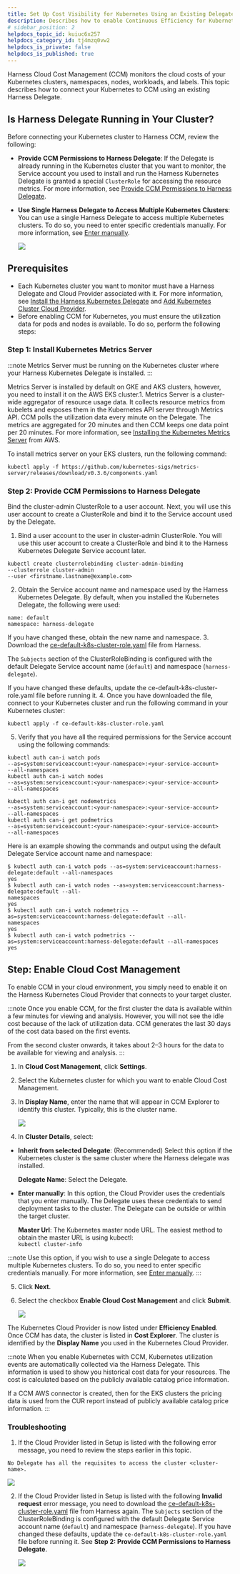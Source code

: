 ```yaml
---
title: Set Up Cost Visibility for Kubernetes Using an Existing Delegate
description: Describes how to enable Continuous Efficiency for Kubernetes.
# sidebar_position: 2
helpdocs_topic_id: kuiuc6x257
helpdocs_category_id: tj4mzq0vw2
helpdocs_is_private: false
helpdocs_is_published: true
---
```


Harness Cloud Cost Management (CCM) monitors the cloud costs of your Kubernetes clusters, namespaces, nodes, workloads, and labels. This topic describes how to connect your Kubernetes to CCM using an existing Harness Delegate.


## Is Harness Delegate Running in Your Cluster?

Before connecting your Kubernetes cluster to Harness CCM, review the following:

* **Provide** **CCM Permissions to Harness Delegate**: If the Delegate is already running in the Kubernetes cluster that you want to monitor, the Service account you used to install and run the Harness Kubernetes Delegate is granted a special `ClusterRole` for accessing the resource metrics. For more information, see [Provide CCM Permissions to Harness Delegate](/docs/first-gen/cloud-cost-management/setup-cost-visibility/enable-continuous-efficiency-for-kubernetes.md#step-2-provide-ccm-permissions-to-harness-delegate).

* **Use Single Harness Delegate to Access Multiple Kubernetes Clusters**: You can use a single Harness Delegate to access multiple Kubernetes clusters. To do so, you need to enter specific credentials manually. For more information, see [Enter manually](https://harness.helpdocs.io/article/l68rujg6mp-add-kubernetes-cluster-cloud-provider#option_2_enter_manually).
  
    ![](./static/enable-continuous-efficiency-for-kubernetes-53.png)

## Prerequisites

* Each Kubernetes cluster you want to monitor must have a Harness Delegate and Cloud Provider associated with it. For more information, see [Install the Harness Kubernetes Delegate](https://harness.helpdocs.io/article/0hn6vdpeqz-install-kubernetes-delegate) and [Add Kubernetes Cluster Cloud Provider](https://harness.helpdocs.io/article/l68rujg6mp-add-kubernetes-cluster-cloud-provider).
* Before enabling CCM for Kubernetes, you must ensure the utilization data for pods and nodes is available. To do so, perform the following steps:

### Step 1: Install Kubernetes Metrics Server


:::note
Metrics Server must be running on the Kubernetes cluster where your Harness Kubernetes Delegate is installed.
:::

Metrics Server is installed by default on GKE and AKS clusters, however, you need to install it on the AWS EKS cluster.1. Metrics Server is a cluster-wide aggregator of resource usage data. It collects resource metrics from kubelets and exposes them in the Kubernetes API server through Metrics API. CCM polls the utilization data every minute on the Delegate. The metrics are aggregated for 20 minutes and then CCM keeps one data point per 20 minutes. For more information, see [Installing the Kubernetes Metrics Server](https://docs.aws.amazon.com/eks/latest/userguide/metrics-server.html) from AWS.  
  
To install metrics server on your EKS clusters, run the following command:  
  

```
kubectl apply -f https://github.com/kubernetes-sigs/metrics-server/releases/download/v0.3.6/components.yaml
```

### Step 2: Provide CCM Permissions to Harness Delegate

Bind the cluster-admin ClusterRole to a user account. Next, you will use this user account to create a ClusterRole and bind it to the Service account used by the Delegate.

1. Bind a user account to the user in cluster-admin ClusterRole. You will use this user account to create a ClusterRole and bind it to the Harness Kubernetes Delegate Service account later.  
  

```
kubectl create clusterrolebinding cluster-admin-binding   
--clusterrole cluster-admin   
--user <firstname.lastname@example.com>
```
2. Obtain the Service account name and namespace used by the Harness Kubernetes Delegate. By default, when you installed the Kubernetes Delegate, the following were used:  
  

```
name: default  
namespace: harness-delegate
```
  
If you have changed these, obtain the new name and namespace.
3. Download the [ce-default-k8s-cluster-role.yaml](https://raw.githubusercontent.com/harness/continuous-efficiency/master/config/ce-default-k8s-cluster-role.yaml) file from Harness.  
  
The `Subjects` section of the ClusterRoleBinding is configured with the default Delegate Service account name (`default`) and namespace (`harness-delegate`).  
  
If you have changed these defaults, update the ce-default-k8s-cluster-role.yaml file before running it.
4. Once you have downloaded the file, connect to your Kubernetes cluster and run the following command in your Kubernetes cluster:  
  

```
kubectl apply -f ce-default-k8s-cluster-role.yaml
```
5. Verify that you have all the required permissions for the Service account using the following commands:  

```
kubectl auth can-i watch pods   
--as=system:serviceaccount:<your-namespace>:<your-service-account>   
--all-namespaces  
kubectl auth can-i watch nodes   
--as=system:serviceaccount:<your-namespace>:<your-service-account>   
--all-namespaces
```
  

```
kubectl auth can-i get nodemetrics   
--as=system:serviceaccount:<your-namespace>:<your-service-account>   
--all-namespaces  
kubectl auth can-i get podmetrics   
--as=system:serviceaccount:<your-namespace>:<your-service-account>   
--all-namespaces
```
  
Here is an example showing the commands and output using the default Delegate Service account name and namespace:  
  

```
$ kubectl auth can-i watch pods --as=system:serviceaccount:harness-delegate:default --all-namespaces  
yes  
$ kubectl auth can-i watch nodes --as=system:serviceaccount:harness-delegate:default --all-namespaces                                                                      
yes  
$ kubectl auth can-i watch nodemetrics --as=system:serviceaccount:harness-delegate:default --all-namespaces                                                                
yes  
$ kubectl auth can-i watch podmetrics --as=system:serviceaccount:harness-delegate:default --all-namespaces   
yes
```

## Step: Enable Cloud Cost Management

To enable CCM in your cloud environment, you simply need to enable it on the Harness Kubernetes Cloud Provider that connects to your target cluster.


:::note
Once you enable CCM, for the first cluster the data is available within a few minutes for viewing and analysis. However, you will not see the idle cost because of the lack of utilization data. CCM generates the last 30 days of the cost data based on the first events.  
  
From the second cluster onwards, it takes about 2–3 hours for the data to be available for viewing and analysis.
:::


1. In **Cloud Cost Management**, click **Settings**.
2. Select the Kubernetes cluster for which you want to enable Cloud Cost Management.
3. In **Display Name**, enter the name that will appear in CCM Explorer to identify this cluster. Typically, this is the cluster name.
   
     ![](./static/enable-continuous-efficiency-for-kubernetes-54.png)
4. In **Cluster Details**, select:
* **Inherit from selected Delegate**: (Recommended) Select this option if the Kubernetes cluster is the same cluster where the Harness delegate was installed.

  **Delegate Name**: Select the Delegate.
	   
* **Enter manually**: In this option, the Cloud Provider uses the credentials that you enter manually. The Delegate uses these credentials to send deployment tasks to the cluster. The Delegate can be outside or within the target cluster.

  **Master Url**: The Kubernetes master node URL. The easiest method to obtain the master URL is using kubectl:  
`kubectl cluster-info`

	
:::note
Use this option, if you wish to use a single Delegate to access multiple Kubernetes clusters. To do so, you need to enter specific credentials manually. For more information, see [Enter manually](https://harness.helpdocs.io/article/l68rujg6mp-add-kubernetes-cluster-cloud-provider#option_2_enter_manually).
:::
		 
		  
5. Click **Next**.
6. Select the checkbox **Enable Cloud Cost Management** and click **Submit**.
   
     ![](./static/enable-continuous-efficiency-for-kubernetes-55.png)

The Kubernetes Cloud Provider is now listed under **Efficiency Enabled**. Once CCM has data, the cluster is listed in **Cost Explorer**. The cluster is identified by the **Display Name** you used in the Kubernetes Cloud Provider.


:::note
When you enable Kubernetes with CCM, Kubernetes utilization events are automatically collected via the Harness Delegate. This information is used to show you historical cost data for your resources. The cost is calculated based on the publicly available catalog price information.  
  
If a CCM AWS connector is created, then for the EKS clusters the pricing data is used from the CUR report instead of publicly available catalog price information.
:::

### Troubleshooting
1. If the Cloud Provider listed in Setup is listed with the following error message, you need to review the steps earlier in this topic.
```
No Delegate has all the requisites to access the cluster <cluster-name>.
```
![](./static/enable-continuous-efficiency-for-kubernetes-56.png)
  
2. If the Cloud Provider listed in Setup is listed with the following **Invalid request** error message, you need to download the [ce-default-k8s-cluster-role.yaml](https://raw.githubusercontent.com/harness/continuous-efficiency/master/config/ce-default-k8s-cluster-role.yaml) file from Harness again. The `Subjects` section of the ClusterRoleBinding is configured with the default Delegate Service account name (`default`) and namespace (`harness-delegate`). If you have changed these defaults, update the `ce-default-k8s-cluster-role.yaml` file before running it. See **Step 2: Provide CCM Permissions to Harness Delegate**.
   
     ![](./static/enable-continuous-efficiency-for-kubernetes-57.png)



